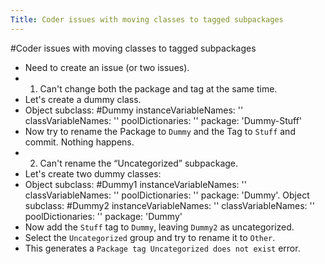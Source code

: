 ---Title: Coder issues with moving classes to tagged subpackages---#Coder issues with moving classes to tagged subpackages- Need to create an issue (or two issues).- 1. Can't change both the package and tag at the same time.- Let's create a dummy class.- Object subclass: #Dummy		instanceVariableNames: ''		classVariableNames: ''		poolDictionaries: ''		package: 'Dummy-Stuff'- Now try to rename the Package to `Dummy` and the Tag to `Stuff` and commit. Nothing happens.- 2. Can't rename the “Uncategorized” subpackage.- Let's create two dummy classes:- Object subclass: #Dummy1		instanceVariableNames: ''		classVariableNames: ''		poolDictionaries: ''		package: 'Dummy'.Object subclass: #Dummy2		instanceVariableNames: ''		classVariableNames: ''		poolDictionaries: ''		package: 'Dummy'- Now add the `Stuff` tag to `Dummy`, leaving `Dummy2` as uncategorized.- Select the `Uncategorized` group and try to rename it to `Other`.- This generates a `Package tag Uncategorized does not exist` error.
